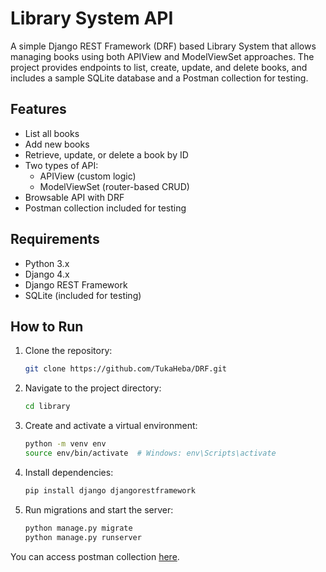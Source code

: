 # Library System API

A simple Django REST Framework (DRF) based Library System that allows managing books using both APIView and ModelViewSet approaches. The project provides endpoints to list, create, update, and delete books, and includes a sample SQLite database and a Postman collection for testing.

## Features

- List all books
- Add new books
- Retrieve, update, or delete a book by ID
- Two types of API:
  - APIView (custom logic)
  - ModelViewSet (router-based CRUD)
- Browsable API with DRF
- Postman collection included for testing

## Requirements

- Python 3.x
- Django 4.x
- Django REST Framework
- SQLite (included for testing)

## How to Run

1. Clone the repository:
   ```bash
   git clone https://github.com/TukaHeba/DRF.git
2. Navigate to the project directory:
   ```bash
   cd library
3. Create and activate a virtual environment:
   ```bash
   python -m venv env
   source env/bin/activate  # Windows: env\Scripts\activate
4. Install dependencies:
   ```bash
   pip install django djangorestframework
5. Run migrations and start the server:
   ```bash
   python manage.py migrate
   python manage.py runserver

You can access postman collection [here](https://documenter.getpostman.com/view/34424205/2sB2qUnjwV).